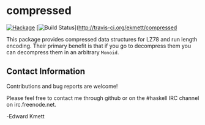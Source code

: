 compressed
==========

[![Hackage](https://img.shields.io/hackage/v/compressed.svg)](https://hackage.haskell.org/package/compressed) [![Build Status](https://secure.travis-ci.org/ekmett/compressed.png?branch=master)](http://travis-ci.org/ekmett/compressed

This package provides compressed data structures for LZ78 and run length encoding. Their primary benefit is that if you go
to decompress them you can decompress them in an arbitrary `Monoid`.

Contact Information
-------------------

Contributions and bug reports are welcome!

Please feel free to contact me through github or on the #haskell IRC channel on irc.freenode.net.

-Edward Kmett
